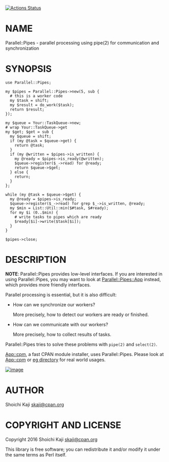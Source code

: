 [![Actions Status](https://github.com/skaji/Parallel-Pipes/workflows/test/badge.svg)](https://github.com/skaji/Parallel-Pipes/actions)

# NAME

Parallel::Pipes - parallel processing using pipe(2) for communication and synchronization

# SYNOPSIS

    use Parallel::Pipes;

    my $pipes = Parallel::Pipes->new(5, sub {
      # this is a worker code
      my $task = shift;
      my $result = do_work($task);
      return $result;
    });

    my $queue = Your::TaskQueue->new;
    # wrap Your::TaskQueue->get
    my $get; $get = sub {
      my $queue = shift;
      if (my @task = $queue->get) {
        return @task;
      }
      if (my @written = $pipes->is_written) {
        my @ready = $pipes->is_ready(@written);
        $queue->register($_->read) for @ready;
        return $queue->$get;
      } else {
        return;
      }
    };

    while (my @task = $queue->$get) {
      my @ready = $pipes->is_ready;
      $queue->register($_->read) for grep $_->is_written, @ready;
      my $min = List::Util::min($#task, $#ready);
      for my $i (0..$min) {
        # write tasks to pipes which are ready
        $ready[$i]->write($task[$i]);
      }
    }

    $pipes->close;

# DESCRIPTION

**NOTE**: Parallel::Pipes provides low-level interfaces.
If you are interested in using Parallel::Pipes,
you may want to look at [Parallel::Pipes::App](https://metacpan.org/pod/Parallel%3A%3APipes%3A%3AApp) instead,
which provides more friendly interfaces.

Parallel processing is essential, but it is also difficult:

- How can we synchronize our workers?

    More precisely, how to detect our workers are ready or finished.

- How can we communicate with our workers?

    More precisely, how to collect results of tasks.

Parallel::Pipes tries to solve these problems with `pipe(2)` and `select(2)`.

[App::cpm](https://metacpan.org/pod/App%3A%3Acpm), a fast CPAN module installer, uses Parallel::Pipes.
Please look at [App::cpm](https://github.com/skaji/cpm/blob/main/lib/App/cpm.pm)
or [eg directory](https://github.com/skaji/Parallel-Pipes/tree/main/eg) for real world usages.

<div>
    <a href="https://raw.githubusercontent.com/skaji/Parallel-Pipes/main/author/image.png"><img src="https://raw.githubusercontent.com/skaji/Parallel-Pipes/main/author/image.png" alt="image" class="img-responsive"></a>
</div>

# AUTHOR

Shoichi Kaji <skaji@cpan.org>

# COPYRIGHT AND LICENSE

Copyright 2016 Shoichi Kaji <skaji@cpan.org>

This library is free software; you can redistribute it and/or modify
it under the same terms as Perl itself.
